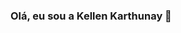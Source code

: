 ### Olá, eu sou a Kellen Karthunay 👋

<!--
**Karthunay/Karthunay** is a ✨ _special_ ✨ repository because its `README.md` (this file) appears on your GitHub profile.

 <div>
  <a href="https://github.com/Karthunay">
  <img height="180em" src="https://github-readme-stats.vercel.app/api?username=Kellen_Karthunay&show_icons=true&theme=dracula&include_all_commits=true&count_private=true"/>
  <img height="180em" src="https://github-readme-stats.vercel.app/api/top-langs/?username=Kellen_Karthunay&layout=compact&langs_count=16&theme=dracula"/>
</div>

  ![Snake animation](https://github.com/Karthunay/Karthunay/blob/output/github-contribution-grid-snake.svg)
